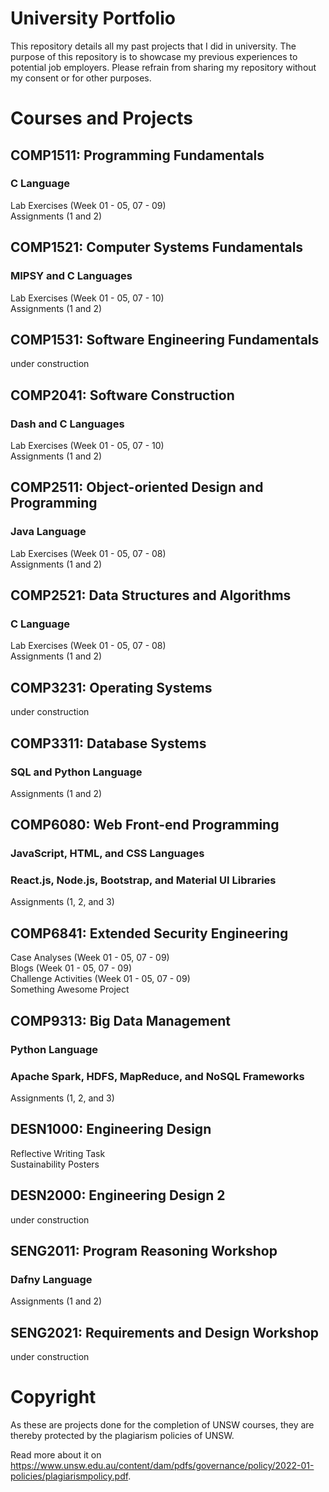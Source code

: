 # University Portfolio
This repository details all my past projects that I did in university. The purpose of this repository is to showcase my previous experiences to potential job employers. Please refrain from sharing my repository without my consent or for other purposes.

# Courses and Projects
## COMP1511: Programming Fundamentals
### C Language
Lab Exercises (Week 01 - 05, 07 - 09) </br>
Assignments (1 and 2)

## COMP1521: Computer Systems Fundamentals
### MIPSY and C Languages
Lab Exercises (Week 01 - 05, 07 - 10) <br/>
Assignments (1 and 2)

## COMP1531: Software Engineering Fundamentals
under construction

## COMP2041: Software Construction
### Dash and C Languages
Lab Exercises (Week 01 - 05, 07 - 10) <br/>
Assignments (1 and 2)

## COMP2511: Object-oriented Design and Programming
### Java Language
Lab Exercises (Week 01 - 05, 07 - 08) <br/>
Assignments (1 and 2)

## COMP2521: Data Structures and Algorithms
### C Language
Lab Exercises (Week 01 - 05, 07 - 08) <br/>
Assignments (1 and 2)

## COMP3231: Operating Systems
under construction

## COMP3311: Database Systems
### SQL and Python Language
Assignments (1 and 2)

## COMP6080: Web Front-end Programming
### JavaScript, HTML, and CSS Languages
### React.js, Node.js, Bootstrap, and Material UI Libraries
Assignments (1, 2, and 3)

## COMP6841: Extended Security Engineering
Case Analyses (Week 01 - 05, 07 - 09) <br/>
Blogs (Week 01 - 05, 07 - 09) <br/>
Challenge Activities (Week 01 - 05, 07 - 09) <br/>
Something Awesome Project

## COMP9313: Big Data Management
### Python Language
### Apache Spark, HDFS, MapReduce, and NoSQL Frameworks
Assignments (1, 2, and 3)

## DESN1000: Engineering Design
Reflective Writing Task <br/>
Sustainability Posters

## DESN2000: Engineering Design 2
under construction

## SENG2011: Program Reasoning Workshop
### Dafny Language
Assignments (1 and 2)

## SENG2021: Requirements and Design Workshop
under construction

# Copyright 
As these are projects done for the completion of UNSW courses, they are thereby protected by the plagiarism policies of UNSW.

Read more about it on https://www.unsw.edu.au/content/dam/pdfs/governance/policy/2022-01-policies/plagiarismpolicy.pdf.
